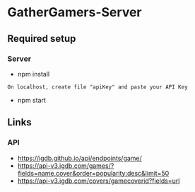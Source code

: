 # GatherGamers-Server

## Required setup

### Server
- npm install

```
On localhost, create file "apiKey" and paste your API Key
```

- npm start

## Links

### API
- https://igdb.github.io/api/endpoints/game/
- https://api-v3.igdb.com/games/?fields=name,cover&order=popularity:desc&limit=50
- https://api-v3.igdb.com/covers/gamecoverid?fields=url

